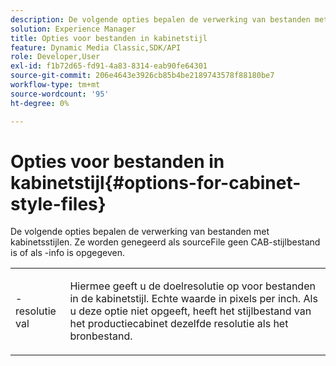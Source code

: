 ```yaml
---
description: De volgende opties bepalen de verwerking van bestanden met kabinetsstijlen. Ze worden genegeerd als sourceFile geen CAB-stijlbestand is of als -info is opgegeven.
solution: Experience Manager
title: Opties voor bestanden in kabinetstijl
feature: Dynamic Media Classic,SDK/API
role: Developer,User
exl-id: f1b72d65-fd91-4a83-8314-eab90fe64301
source-git-commit: 206e4643e3926cb85b4be2189743578f88180be7
workflow-type: tm+mt
source-wordcount: '95'
ht-degree: 0%

---
```


# Opties voor bestanden in kabinetstijl{#options-for-cabinet-style-files}

De volgende opties bepalen de verwerking van bestanden met kabinetsstijlen. Ze worden genegeerd als sourceFile geen CAB-stijlbestand is of als -info is opgegeven.

<table id="simpletable_332B78DDEB6540708844AB54AE321F9B"> 
 <tr class="strow"> 
  <td class="stentry"> <p><span class="codeph">-resolutie <span class="varname"> val</span></span> </p> </td> 
  <td class="stentry"> <p>Hiermee geeft u de doelresolutie op voor bestanden in de kabinetstijl. Echte waarde in pixels per inch. Als u deze optie niet opgeeft, heeft het stijlbestand van het productiecabinet dezelfde resolutie als het bronbestand. </p></td> 
 </tr> 
</table>
